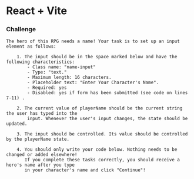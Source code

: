 # React + Vite

### Challenge

	The hero of this RPG needs a name! Your task is to set up an input element as follows:
	
		1. The input should be in the space marked below and have the following characteristics: 
	  	    - Class name: "name-input"	
	  	    - Type: "text."
	  	    - Maximum length: 16 characters.
	  	    - Placeholder text: "Enter Your Character's Name".
	  	    - Required: yes  
	  	    - Disabled: yes if form has been submitted (see code on lines 7-11) . 
	  
		2. The current value of playerName should be the current string the user has typed into the 
		    input. Whenever the user's input changes, the state should be updated.
		
		3. The input should be controlled. Its value should be controlled by the playerName state.
	
		4. You should only write your code below. Nothing needs to be changed or added elsewhere!   
		   If you complete these tasks correctly, you should receive a hero's name after you type 
		   in your character's name and click "Continue"!
